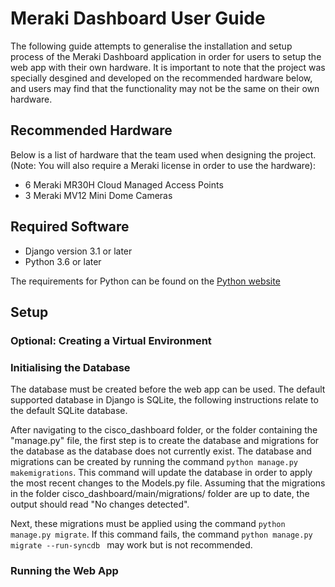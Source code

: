 # Meraki Dashboard User Guide
The following guide attempts to generalise the installation and setup process of the Meraki Dashboard application in order for users to setup the web app with their own hardware. It is important to note that the project was specially desgined and developed on the recommended hardware below, and users may find that the functionality may not be the same on their own hardware.

## Recommended Hardware
Below is a list of hardware that the team used when designing the project. (Note: You will also require a Meraki license in order to use the hardware):
- 6 Meraki MR30H Cloud Managed Access Points
- 3 Meraki MV12 Mini Dome Cameras

## Required Software
- Django version 3.1 or later
- Python 3.6 or later  

The requirements for Python can be found on the [Python website](https://www.python.org/)

## Setup
### Optional: Creating a Virtual Environment


### Initialising the Database
The database must be created before the web app can be used. The default supported database in Django is SQLite, the following instructions relate to the default SQLite database.


After navigating to the cisco\_dashboard folder, or the folder containing the "manage.py" file, the first step is to create the database and migrations for the database as the database does not currently exist. The database and migrations can be created by running the command ```python manage.py makemigrations```. This command will update the database in order to apply the most recent changes to the Models.py file. Assuming that the migrations in the folder cisco\_dashboard/main/migrations/ folder are up to date, the output should read "No changes detected".


Next, these migrations must be applied using the command ```python manage.py migrate```. If this command fails, the command ```python manage.py migrate --run-syncdb ``` may work but is not recommended.

### Running the Web App
